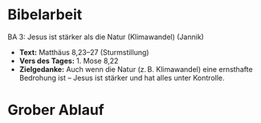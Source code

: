 # Bibelarbeit
BA 3: Jesus ist stärker als die Natur (Klimawandel) (Jannik)
- **Text:** Matthäus 8,23–27 (Sturmstillung)
- **Vers des Tages:** 1. Mose 8,22
- **Zielgedanke:** Auch wenn die Natur (z. B. Klimawandel) eine ernsthafte Bedrohung ist – Jesus ist stärker und hat alles unter Kontrolle.

# Grober Ablauf
